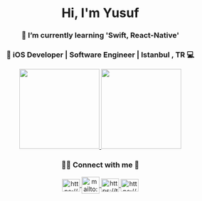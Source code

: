 <div align="center">
    <h1>Hi, I'm Yusuf</h1>
    <h3>🌱 I’m currently learning 'Swift, React-Native'</>
</div>



<div align="center">
    <h3>
        iOS Developer  |  Software Engineer  |   Istanbul , TR  💻 
    </h3>
    <a href="https://github.com/yusufziyayildirim">
        <img height="180em" src="https://github-readme-stats-eight-theta.vercel.app/api?username=yusufziyayildirim&show_icons=true&theme=tokyonight&include_all_commits=true&count_private=true"/>
        <img height="180em" src="https://github-readme-stats-eight-theta.vercel.app/api/top-langs/?username=yusufziyayildirim&layout=compact&langs_count=6&theme=tokyonight"/> </a>

   
<h3 align="center">🤝🏻 Connect with me 🤝</h3>

<a href="https://www.linkedin.com/in/yusuf-ziya-yildirim-aa2934223/" target="_blank">
        <img align="center" src="https://raw.githubusercontent.com/rahuldkjain/github-profile-readme-generator/master/src/images/icons/Social/linked-in-alt.svg" alt="https://www.linkedin.com/in/yusuf-ziya-yildirim-aa2934223/" height="28" width="40" />
    </a>
    <a href="mailto:yusuffziyayildirim@gmail.com" target="_blank">
        <img align="center" src="https://www.google.com/gmail/about/static-2.0/images/logo-gmail.png?fingerprint=c2eaf4aae389c3f885e97081bb197b97" alt="mailto:yusuffziyayildirim@gmail.com" height="38" width="40">
    </a>
    <a href="https://twitter.com/ysfyldrm_49" target="_blank">
        <img align="center" src="https://raw.githubusercontent.com/rahuldkjain/github-profile-readme-generator/master/src/images/icons/Social/twitter.svg" alt="https://twitter.com/ysfyldrm_49" height="30" width="40" />
    </a>
    <a href="https://www.instagram.com/ysfyldrm.49/" target="_blank">
        <img align="center" src="https://raw.githubusercontent.com/rahuldkjain/github-profile-readme-generator/master/src/images/icons/Social/instagram.svg" alt="https://www.instagram.com/ysfyldrm.49/" height="28" width="40" />
    </a>
    


</div>

